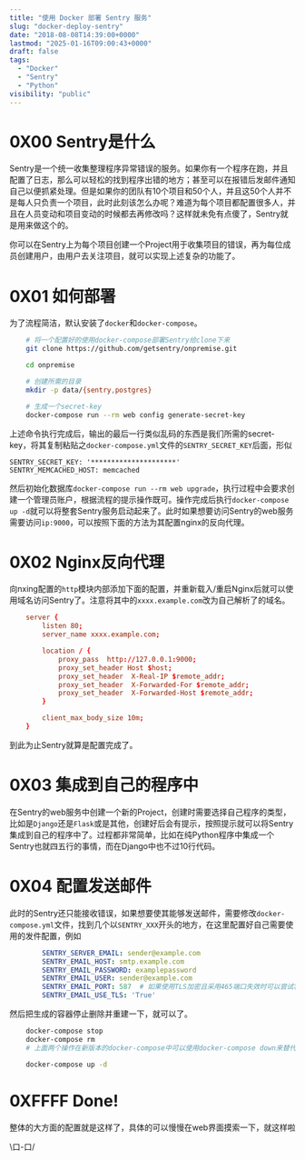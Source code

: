 ```yaml
---
title: "使用 Docker 部署 Sentry 服务"
slug: "docker-deploy-sentry"
date: "2018-08-08T14:39:00+0000"
lastmod: "2025-01-16T09:00:43+0000"
draft: false
tags:
  - "Docker"
  - "Sentry"
  - "Python"
visibility: "public"
---
```

# 0X00 Sentry是什么

Sentry是一个统一收集整理程序异常错误的服务。如果你有一个程序在跑，并且配置了日志，那么可以轻松的找到程序出错的地方；甚至可以在报错后发邮件通知自己以便抓紧处理。但是如果你的团队有10个项目和50个人，并且这50个人并不是每人只负责一个项目，此时此刻该怎么办呢？难道为每个项目都配置很多人，并且在人员变动和项目变动的时候都去再修改吗？这样就未免有点傻了，Sentry就是用来做这个的。

你可以在Sentry上为每个项目创建一个Project用于收集项目的错误，再为每位成员创建用户，由用户去关注项目，就可以实现上述复杂的功能了。

# 0X01 如何部署

为了流程简洁，默认安装了`docker`和`docker-compose`。

```sh
    # 将一个配置好的使用docker-compose部署Sentry给clone下来
    git clone https://github.com/getsentry/onpremise.git

    cd onpremise

    # 创建所需的目录
    mkdir -p data/{sentry,postgres}

    # 生成一个secret-key
    docker-compose run --rm web config generate-secret-key
```

上述命令执行完成后，输出的最后一行类似乱码的东西是我们所需的secret-key，将其复制粘贴之`docker-compose.yml`文件的`SENTRY_SECRET_KEY`后面，形似


    SENTRY_SECRET_KEY: '*********************'
    SENTRY_MEMCACHED_HOST: memcached


然后初始化数据库`docker-compose run --rm web upgrade`，执行过程中会要求创建一个管理员账户，根据流程的提示操作既可。操作完成后执行`docker-compose up -d`就可以将整套Sentry服务启动起来了。此时如果想要访问Sentry的web服务需要访问`ip:9000`，可以按照下面的方法为其配置nginx的反向代理。

# 0X02 Nginx反向代理

向nxing配置的`http`模块内部添加下面的配置，并重新载入/重启Nginx后就可以使用域名访问Sentry了。注意将其中的`xxxx.example.com`改为自己解析了的域名。

```conf
    server {
        listen 80;
        server_name xxxx.example.com;

        location / {
            proxy_pass  http://127.0.0.1:9000;
            proxy_set_header Host $host;
            proxy_set_header  X-Real-IP $remote_addr;
            proxy_set_header  X-Forwarded-For $remote_addr;
            proxy_set_header  X-Forwarded-Host $remote_addr;
        }

        client_max_body_size 10m;
    }
```

到此为止Sentry就算是配置完成了。

# 0X03 集成到自己的程序中

在Sentry的web服务中创建一个新的Project，创建时需要选择自己程序的类型，比如是`Django`还是`Flask`或是其他，创建好后会有提示，按照提示就可以将Sentry集成到自己的程序中了。过程都非常简单，比如在纯Python程序中集成一个Sentry也就四五行的事情，而在Django中也不过10行代码。

# 0X04 配置发送邮件

此时的Sentry还只能接收错误，如果想要使其能够发送邮件，需要修改`docker-compose.yml`文件，找到几个以`SENTRY_XXX`开头的地方，在这里配置好自己需要使用的发件配置，例如

```yaml
        SENTRY_SERVER_EMAIL: sender@example.com
        SENTRY_EMAIL_HOST: smtp.example.com
        SENTRY_EMAIL_PASSWORD: examplepassword
        SENTRY_EMAIL_USER: sender@example.com
        SENTRY_EMAIL_PORT: 587  # 如果使用TLS加密且采用465端口失效时可以尝试将端口改为587试试
        SENTRY_EMAIL_USE_TLS: 'True'
```

然后把生成的容器停止删除并重建一下，就可以了。

```sh
    docker-compose stop
    docker-compose rm
    # 上面两个操作在新版本的docker-compose中可以使用docker-compose down来替代

    docker-compose up -d
```

# 0XFFFF Done!

整体的大方面的配置就是这样了，具体的可以慢慢在web界面摸索一下，就这样啦

\口-口/
